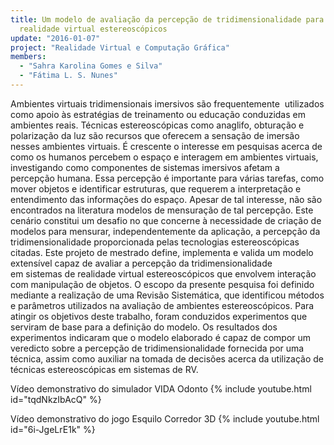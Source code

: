 ```yaml
---
title: Um modelo de avaliação da percepção de tridimensionalidade para sistemas de
  realidade virtual estereoscópicos
update: "2016-01-07"
project: "Realidade Virtual e Computação Gráfica"
members:
  - "Sahra Karolina Gomes e Silva"
  - "Fátima L. S. Nunes"
---
```

Ambientes virtuais tridimensionais imersivos são frequentemente  utilizados como apoio às estratégias de treinamento ou educação conduzidas em ambientes reais. Técnicas estereoscópicas como anaglifo, obturação e polarização da luz são recursos que oferecem a sensação de imersão nesses ambientes virtuais. É crescente o interesse em pesquisas acerca de como os humanos percebem o espaço e interagem em ambientes virtuais, investigando como componentes de sistemas imersivos afetam a percepção humana. Essa percepção é importante para várias tarefas, como mover objetos e identificar estruturas, que requerem a interpretação e entendimento das informações do espaço. Apesar de tal interesse, não são encontrados na literatura modelos de mensuração de tal percepção. Este cenário constitui um desafio no que concerne à necessidade de criação de modelos para mensurar, independentemente da aplicação, a percepção da tridimensionalidade proporcionada pelas tecnologias estereoscópicas citadas. Este projeto de mestrado define, implementa e valida um modelo extensível capaz de avaliar a percepção da tridimensionalidade em sistemas de realidade virtual estereoscópicos que envolvem interação com manipulação de objetos. O escopo da presente pesquisa foi definido mediante a realização de uma Revisão Sistemática, que identificou métodos e parâmetros utilizados na avaliação de ambientes estereoscópicos. Para atingir os objetivos deste trabalho, foram conduzidos experimentos que serviram de base para a definição do modelo. Os resultados dos experimentos indicaram que o modelo elaborado é capaz de compor um veredicto 
sobre a percepção de tridimensionalidade fornecida por uma técnica, assim como auxiliar na tomada de decisões acerca da utilização de técnicas estereoscópicas em sistemas de RV.

Vídeo demonstrativo do simulador VIDA Odonto
{% include youtube.html id="tqdNkzIbAcQ" %}

Vídeo demonstrativo do jogo Esquilo Corredor 3D
{% include youtube.html id="6i-JgeLrE1k" %}


